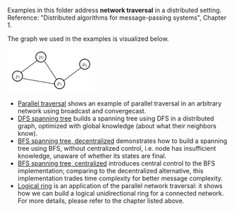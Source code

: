 Examples in this folder address **network traversal** in a distributed setting. Reference: "Distributed algorithms for message-passing systems", Chapter 1. 

The graph we used in the examples is visualized below. 

<img src="rootedSpanningTree.png" alt="drawing" width="200"/>

- [Parallel traversal](parallelTraversal) shows an example of parallel traversal in an arbitrary network using broadcast and convergecast. 
- [DFS spanning tree](DFSpanningTree) builds a spanning tree using DFS in a distributed graph, optimized with global knowledge (about what their neighbors know). 
- [BFS spanning tree, decentralized](BFSpanningTree) demonstrates how to build a spanning tree using BFS, without centralized control, i.e. node has insufficient knowledge, unaware of whether its states are final. 
- [BFS spanning tree, centralized](BFSpanningTreeWave) introduces central control to the BFS implementation; comparing to the decentralized alternative, this implementation trades time complexity for better message complexity. 
- [Logical ring](LogicalRing) is an application of the parallel network traversal: it shows how we can build a logical unidirectional ring for a connected network. For more details, please refer to the chapter listed above. 
